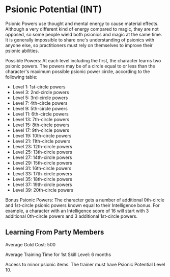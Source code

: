 # Psionic Potential (INT)

Psionic Powers use thought and mental energy to cause material effects. Although a very different kind of energy compared to magic, they are not opposed, so some people wield both psionics and magic at the same time. It is generally impossible to share one's understanding of psionics with anyone else, so practitioners must rely on themselves to improve their psionic abilities.

Possible Powers: At each level including the first, the character learns two psionic powers. The powers may be of a circle equal to or less than the character's maximum possible psionic power circle, according to the following table:

- Level 1: 1st-circle powers
- Level 3: 2nd-circle powers
- Level 5: 3rd-circle powers
- Level 7: 4th-circle powers
- Level 9: 5th-circle powers
- Level 11: 6th-circle powers
- Level 13: 7th-circle powers
- Level 15: 8th-circle powers
- Level 17: 9th-circle powers
- Level 19: 10th-circle powers
- Level 21: 11th-circle powers
- Level 23: 12th-circle powers
- Level 25: 13th-circle powers
- Level 27: 14th-circle powers
- Level 29: 15th-circle powers
- Level 31: 16th-circle powers
- Level 33: 17th-circle powers
- Level 35: 18th-circle powers
- Level 37: 19th-circle powers
- Level 39: 20th-circle powers

Bonus Psionic Powers: The character gets a number of additional 0th-circle and 1st-circle psionic powers known equal to their Intelligence bonus. For example, a character with an Intelligence score of 16 will start with 3 additional 0th-circle powers and 3 additional 1st-circle powers.

## Learning From Party Members

Average Gold Cost: 500

Average Training Time for 1st Skill Level: 6 months

Access to minor psionic items. The trainer must have Psionic Potential Level 10.
